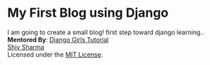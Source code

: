 # My First Blog using Django
I am going to create a small blog! first step toward django learning.. <br>
**Mentored By**: [Django Girls Tutorial](https://tutorial.djangogirls.org/en/) <br>
[Shiv Sharma](https://Shiv-sharma-111.github.io)<br>
Licensed under the [MIT License](LICENSE).
